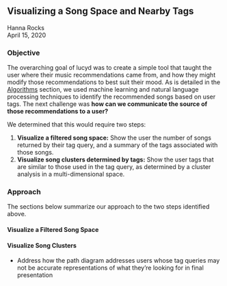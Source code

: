 ## Visualizing a Song Space and Nearby Tags
Hanna Rocks\
April 15, 2020

### Objective
The overarching goal of lucyd was to create a simple tool that taught the user where their music recommendations came from, and how they might modify those recommendations to best suit their mood. As is detailed in the [Algorithms](https://github.com/timspit/lucyd/tree/master/1_Algorithms) section, we used machine learning and natural language processing techniques to identify the recommended songs based on user tags. The next challenge was **how can we communicate the source of those recommendations to a user?**

We determined that this would require two steps:
  1. **Visualize a filtered song space:** Show the user the number of songs returned by their tag query, and a summary of the tags associated with those songs.
  2. **Visualize song clusters determined by tags:** Show the user tags that are similar to those used in the tag query, as determined by a cluster analysis in a multi-dimensional space.

### Approach
The sections below summarize our approach to the two steps identified above.
#### Visualize a Filtered Song Space

#### Visualize Song Clusters
- Address how the path diagram addresses users whose tag queries may not be accurate representations of what they’re looking for in final presentation
